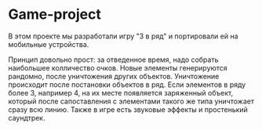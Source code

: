# Game-project

В этом проекте мы разработали игру "3 в ряд" и портировали ей на мобильные устройства.

Принцип довольно прост: за отведенное время, надо собрать наибольшее колличество очков. Новые элементы генерируются рандомно, после уничтожения других объектов. Уничтожение происходит после постановки объектов в ряд. Если элементов в ряду более 3, например 4, на их месте появляется заряженный объект, который после сапоставления с элементами такого же типа уничтожает сразу всю линию.
Также в игре есть звуковые эффекты и простенький саундтрек.
